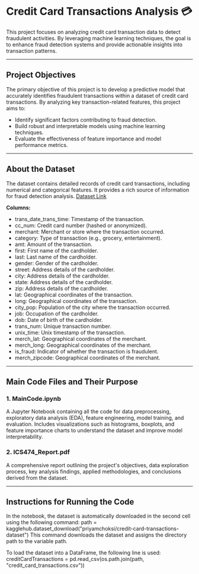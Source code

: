 # Credit Card Transactions Analysis 💳
This project focuses on analyzing credit card transaction data to detect fraudulent activities. By leveraging machine learning techniques, the goal is to enhance fraud detection systems and provide actionable insights into transaction patterns.

---
## Project Objectives
The primary objective of this project is to develop a predictive model that accurately identifies fraudulent transactions within a dataset of credit card transactions. By analyzing key transaction-related features, this project aims to:

- Identify significant factors contributing to fraud detection.
- Build robust and interpretable models using machine learning techniques.
- Evaluate the effectiveness of feature importance and model performance metrics.

---
## About the Dataset
The dataset contains detailed records of credit card transactions, including numerical and categorical features. It provides a rich source of information for fraud detection analysis. [Dataset Link](https://www.kaggle.com/datasets/priyamchoksi/credit-card-transactions-dataset)

**Columns:**
- trans_date_trans_time: Timestamp of the transaction.
- cc_num: Credit card number (hashed or anonymized).
- merchant: Merchant or store where the transaction occurred.
- category: Type of transaction (e.g., grocery, entertainment).
- amt: Amount of the transaction.
- first: First name of the cardholder.
- last: Last name of the cardholder.
- gender: Gender of the cardholder.
- street: Address details of the cardholder.
- city: Address details of the cardholder.
- state: Address details of the cardholder.
- zip: Address details of the cardholder.
- lat: Geographical coordinates of the transaction.
- long: Geographical coordinates of the transaction.
- city_pop: Population of the city where the transaction occurred.
- job: Occupation of the cardholder.
- dob: Date of birth of the cardholder.
- trans_num: Unique transaction number.
- unix_time: Unix timestamp of the transaction.
- merch_lat: Geographical coordinates of the merchant.
- merch_long: Geographical coordinates of the merchant.
- is_fraud: Indicator of whether the transaction is fraudulent.
- merch_zipcode: Geographical coordinates of the merchant.

---
## Main Code Files and Their Purpose
### 1. MainCode.ipynb
A Jupyter Notebook containing all the code for data preprocessing, exploratory data analysis (EDA), feature engineering, model training, and evaluation.
Includes visualizations such as histograms, boxplots, and feature importance charts to understand the dataset and improve model interpretability.
### 2. ICS474_Report.pdf
A comprehensive report outlining the project's objectives, data exploration process, key analysis findings, applied methodologies, and conclusions derived from the dataset.

---
## Instructions for Running the Code
In the notebook, the dataset is automatically downloaded in the second cell using the following command:
path = kagglehub.dataset_download("priyamchoksi/credit-card-transactions-dataset")
This command downloads the dataset and assigns the directory path to the variable path.

To load the dataset into a DataFrame, the following line is used:
creditCardTransactions = pd.read_csv(os.path.join(path, "credit_card_transactions.csv"))
